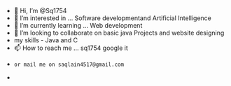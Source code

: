 - 👋 Hi, I’m @Sq1754
- 👀 I’m interested in ... Software developmentand Artificial Intelligence
- 🌱 I’m currently learning ... Web development
- 💞️ I’m looking to collaborate on basic java Projects and website designing
-   my skills - Java and C
- 📫 How to reach me ... sq1754 google it
-     or mail me on saqlain4517@gmail.com
- 

<!---
Sq1754/Sq1754 is a ✨ special ✨ repository because its `README.md` (this file) appears on your GitHub profile.
You can click the Preview link to take a look at your changes.
--->
